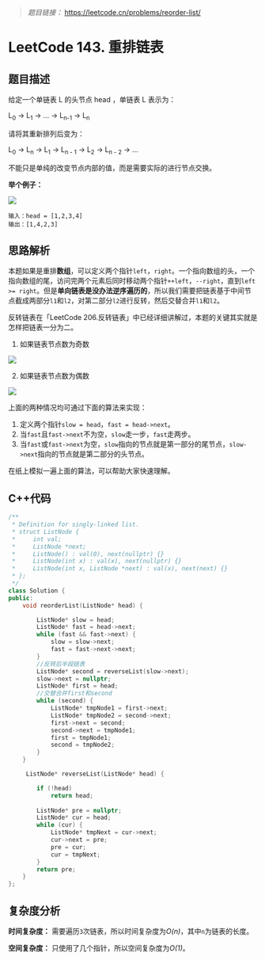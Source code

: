 > *题目链接：* https://leetcode.cn/problems/reorder-list/

# LeetCode 143. 重排链表

## 题目描述

给定一个单链表 L 的头节点 head ，单链表 L 表示为：

L<sub>0</sub> → L<sub>1</sub> → … → L<sub>n-1</sub> → L<sub>n</sub>

请将其重新排列后变为：

L<sub>0</sub> → L<sub>n</sub> → L<sub>1</sub> → L<sub>n - 1</sub> → L<sub>2</sub> → L<sub>n - 2</sub> → …

不能只是单纯的改变节点内部的值，而是需要实际的进行节点交换。

**举个例子：**

![](https://gitee.com/ldtech007/picture/raw/master/pic/lc-0143-01.png)

```
输入：head = [1,2,3,4]
输出：[1,4,2,3]
```

## 思路解析

本题如果是重排**数组**，可以定义两个指针`left`，`right`。一个指向数组的头，一个指向数组的尾，访问完两个元素后同时移动两个指针`++left`，`--right`，直到`left >= right`。但是**单向链表是没办法逆序遍历的**，所以我们需要把链表基于中间节点截成两部分`l1`和`l2`，对第二部分`l2`进行反转，然后交替合并`l1`和`l2`。

反转链表在「LeetCode 206.反转链表」中已经详细讲解过，本题的关键其实就是怎样把链表一分为二。

1. 如果链表节点数为奇数

![](https://gitee.com/ldtech007/picture/raw/master/pic/lc-0143-02.png)

2. 如果链表节点数为偶数

![](https://gitee.com/ldtech007/picture/raw/master/pic/lc-0143-03.png)

上面的两种情况均可通过下面的算法来实现：

1. 定义两个指针`slow = head`，`fast = head->next`。
2. 当`fast`且`fast->next`不为空，`slow`走一步，`fast`走两步。
3. 当`fast`或`fast->next`为空，`slow`指向的节点就是第一部分的尾节点，`slow->next`指向的节点就是第二部分的头节点。

在纸上模拟一遍上面的算法，可以帮助大家快速理解。

## C++代码

```cpp
/**
 * Definition for singly-linked list.
 * struct ListNode {
 *     int val;
 *     ListNode *next;
 *     ListNode() : val(0), next(nullptr) {}
 *     ListNode(int x) : val(x), next(nullptr) {}
 *     ListNode(int x, ListNode *next) : val(x), next(next) {}
 * };
 */
class Solution {
public:
    void reorderList(ListNode* head) {

        ListNode* slow = head;
        ListNode* fast = head->next;
        while (fast && fast->next) {
            slow = slow->next;
            fast = fast->next->next;
        }
        //反转后半段链表
        ListNode* second = reverseList(slow->next);
        slow->next = nullptr;
        ListNode* first = head;
        //交替合并first和second
        while (second) {
            ListNode* tmpNode1 = first->next;
            ListNode* tmpNode2 = second->next;
            first->next = second;
            second->next = tmpNode1;
            first = tmpNode1;
            second = tmpNode2;
        }
    }

     ListNode* reverseList(ListNode* head) {

        if (!head)
            return head;
        
        ListNode* pre = nullptr;
        ListNode* cur = head;
        while (cur) {
            ListNode* tmpNext = cur->next;
            cur->next = pre;
            pre = cur;
            cur = tmpNext;
        }
        return pre;
    }
};
```

## 复杂度分析

**时间复杂度：** 需要遍历`3`次链表，所以时间复杂度为*O(n)*，其中`n`为链表的长度。

**空间复杂度：** 只使用了几个指针，所以空间复杂度为*O(1)*。
